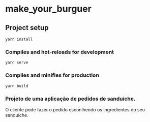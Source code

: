 # make_your_burguer

## Project setup
```
yarn install
```

### Compiles and hot-reloads for development
```
yarn serve
```

### Compiles and minifies for production
```
yarn build
```

### Projeto de uma aplicação de pedidos de sanduíche.
O cliente pode fazer o pedido esconlhendo os ingredientes do seu sanduíche.
